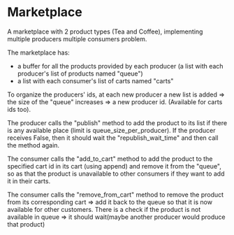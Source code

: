# Marketplace

A marketplace with 2 product types (Tea and Coffee), implementing multiple
producers multiple consumers problem.

The marketplace has:
- a buffer for all the products provided by each producer
(a list with each producer's list of products named "queue")
- a list with each consumer's list of carts named "carts"

To organize the producers' ids, at each new producer a new list is added =>
the size of the "queue" increases => a new producer id.
(Available for carts ids too).

The producer calls the "publish" method to add the product to its list if
there is any available place (limit is queue_size_per_producer). 
If the producer receives False, then it should wait the "republish_wait_time"
and then call the method again.

The consumer calls the "add_to_cart" method to add the product to the specified
cart id in its cart (using append) and remove it from the "queue", so as that the product is unavailable to other consumers if they want to add it in their carts.

The consumer calls the "remove_from_cart" method to remove the product from
its corresponding cart => add it back to the queue so that it is now available
for other customers. There is a check if the product is not available in queue 
=> it should wait(maybe another producer would produce that product)
